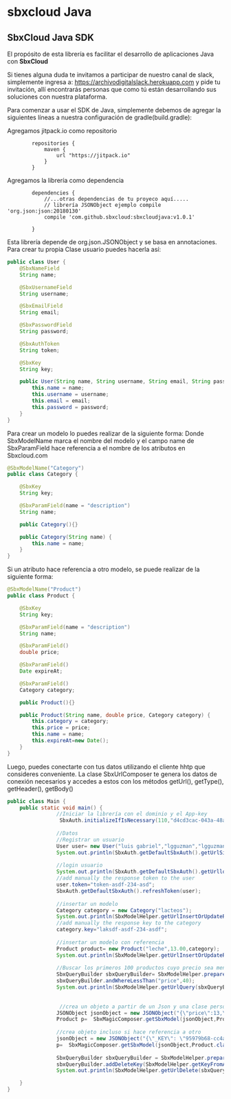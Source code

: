 # sbxcloud Java
## **SbxCloud** Java SDK



El propósito de esta librería es facilitar el desarrollo de aplicaciones Java con **SbxCloud**



Si tienes alguna duda te invitamos a participar de nuestro canal de slack, simplemente ingresa a: https://archivodigitalslack.herokuapp.com y pide tu invitación, allí encontrarás personas que como tú están desarrollando sus soluciones con nuestra plataforma.


Para comenzar a usar el SDK de Java, simplemente debemos de agregar la siguientes líneas a nuestra configuración de gradle(build.gradle):

Agregamos jitpack.io como repositorio

            repositories {
                maven {
                    url "https://jitpack.io"
                }
            }

Agregamos la librería como dependencia

            dependencies {
                //...otras dependencias de tu proyeco aquí.....
                // librería JSONObject ejemplo compile 'org.json:json:20180130'
                compile 'com.github.sbxcloud:sbxcloudjava:v1.0.1'
                
            }
 Esta librería depende de org.json.JSONObject y se basa en annotaciones. Para crear tu propia Clase usuario puedes hacerla así:
```java
public class User {
    @SbxNameField
    String name;

    @SbxUsernameField
    String username;

    @SbxEmailField
    String email;

    @SbxPasswordField
    String password;

    @SbxAuthToken
    String token;

    @SbxKey
    String key;

    public User(String name, String username, String email, String password) {
        this.name = name;
        this.username = username;
        this.email = email;
        this.password = password;
    }
}
```
Para crear un modelo lo puedes realizar de la siguiente forma:
Donde SbxModelName marca el nombre del modelo  y el campo name de SbxParamField hace referencia a el nombre de los atributos en Sbxcloud.com

```java
@SbxModelName("Category")
public class Category {

    @SbxKey
    String key;

    @SbxParamField(name = "description")
    String name;

    public Category(){}

    public Category(String name) {
        this.name = name;
    }
}
```
Si un atributo hace referencia a otro modelo, se puede realizar de la siguiente forma:

```java
@SbxModelName("Product")
public class Product {

    @SbxKey
    String key;

    @SbxParamField(name = "description")
    String name;

    @SbxParamField()
    double price;

    @SbxParamField()
    Date expireAt;

    @SbxParamField()
    Category category;

    public Product(){}

    public Product(String name, double price, Category category) {
        this.category = category;
        this.price = price;
        this.name = name;
        this.expireAt=new Date();
    }
}
```


Luego, puedes conectarte con tus datos utilizando el cliente hhtp que consideres conveniente. La clase SbxUrlComposer te genera los datos de conexión necesarios y accedes a estos con los métodos getUrl(), getType(), getHeader(), getBody()

```java
public class Main {
    public static void main() {
                //Iniciar la librería con el dominio y el App-key
                 SbxAuth.initializeIfIsNecessary(110,"d4cd3cac-043a-48ab-9d06-18aa4fd23cbd");
        
                //Datos
                //Registrar un usuario
                User user= new User("luis gabriel","lgguzman","lgguzman@sbxcloud.co","123456");
                System.out.println(SbxAuth.getDefaultSbxAuth().getUrlSigIn(user));
        
                //login usuario
                System.out.println(SbxAuth.getDefaultSbxAuth().getUrllogin(user));
                //add manually the response token to the user
                user.token="token-asdf-234-asd";
                SbxAuth.getDefaultSbxAuth().refreshToken(user);
        
                //insertar un modelo
                Category category = new Category("lacteos");
                System.out.println(SbxModelHelper.getUrlInsertOrUpdateRow(category));
                //add manually the response key to the category
                category.key="laksdf-asdf-234-asdf";
        
                //insertar un modelo con referencia
                Product product= new Product("leche",13.00,category);
                System.out.println(SbxModelHelper.getUrlInsertOrUpdateRow(product));
        
                //Buscar los primeros 100 productos cuyo precio sea menor de 40
                SbxQueryBuilder sbxQueryBuilder= SbxModelHelper.prepareQuery(Product.class,1,100);
                sbxQueryBuilder.andWhereLessThan("price",40);
                System.out.println(SbxModelHelper.getUrlQuery(sbxQueryBuilder));
        
        
                 //crea un objeto a partir de un Json y una clase personalizada con anotaciones
                JSONObject jsonObject = new JSONObject("{\"price\":13,\"description\":\"leche\",\"expireAt\":\"2017-02-20T20:45:36.756Z\",\"category\":\"laksdf-asdf-234-asdf\"}");
                Product p=  SbxMagicComposer.getSbxModel(jsonObject,Product.class,0);
        
                //crea objeto incluso si hace referencia a otro
                jsonObject = new JSONObject("{\"_KEY\": \"95979b68-cc4a-416d-46c550380031\",\"price\":13,\"description\":\"leche\",\"expireAt\":\"2017-02-20T20:45:36.756Z\",\"category\":{\"_KEY\": \"laksdf-asdf-234-asdf\",\"description\":\"lacteos\"}}");
                p=  SbxMagicComposer.getSbxModel(jsonObject,Product.class,0);
        
                SbxQueryBuilder sbxQueryBuilder = SbxModelHelper.prepareQueryToDelete(Product.class);
                sbxQueryBuilder.addDeleteKey(SbxModelHelper.getKeyFromAnnotation(p));
                System.out.println(SbxModelHelper.getUrlDelete(sbxQueryBuilder));

    }
}


```